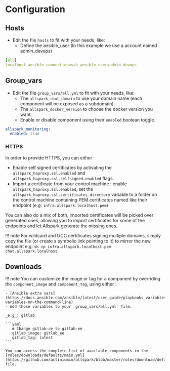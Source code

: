 # Configuration

## Hosts
- Edit the file `hosts` to fit with
your needs, like:
  - Define the ansible_user (In this example we use a account named admin_devops)

```yaml
[all]
localhost ansible_connection=ssh ansible_user=admin_devops
```

## Group_vars
- Edit the file `group_vars/all.yml` to fit with
your needs, like:
  - The `allspark_root_domain` to use your domain name
    (each component will be exposed as a subdomain).
  - The `allspark_docker_version` to choose the docker version you want.
  - Enable or disable component using their `enabled` boolean toggle.

```yaml
allspark_monitoring:
  enabled: true
```

### HTTPS

In order to provide HTTPS, you can either :

- Enable self signed certificates by activating the `allspark_haproxy.ssl.enabled` and `allspark_haproxy.ssl.selfsigned.enabled` flags.
- Import a certificate from your control machine : enable `allspark_haproxy.ssl.enabled`,
set the `allspark_haproxy.ssl.certificates_directory` variable to a folder on the control machine
containing PEM certificates named like their endpoint (e.g: `infra.allspark.localhost.pem`)

You can also do a mix of both, imported certificates will be picked over generated ones,
allowing you to import certificates for some of the endpoints and let Allspark generate
the missing ones.

!!! note
    For wildcard and UCC certificates signing multiple domains, simply copy the file (or create a symbolic link pointing to it) to mirror the new endpoint
    e.g:
    ```sh
    cp infra.allspark.localhost.pem chat.allspark.localhost
    ```

## Downloads

!!! note
    You can customize the image or tag for a component by overriding the `component_image` and `component_tag`, using either :

    - [Ansible extra vars](https://docs.ansible.com/ansible/latest/user_guide/playbooks_variables.html#passing-variables-on-the-command-line)
    - Add those variables to your `group_vars/all.yml` file.

    _e.g_: gitlab

    ```yaml
       # Change gitlab-ce to gitlab-ee
       gitlab_image: gitlab_ee
       gitlab_tag: latest
    ```

    You can access the complete list of available components in the [roles/downloads/defaults/main.yml](https://github.com/actiniumio/allspark/blob/master/roles/download/defaults/main.yml) file.
